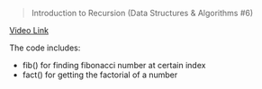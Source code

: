 > Introduction to Recursion (Data Structures & Algorithms #6)


[Video Link](https://www.youtube.com/watch?v=B0NtAFf4bvU&list=PLBZBJbE_rGRV8D7XZ08LK6z-4zPoWzu5H&index=6)

The code includes:

- fib() for finding fibonacci number at certain index
- fact() for getting the factorial of a number
